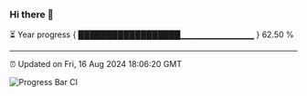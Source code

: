 ### Hi there 👋

⏳ Year progress { ██████████████████▁▁▁▁▁▁▁▁▁▁▁▁ } 62.50 %

---

⏰ Updated on Fri, 16 Aug 2024 18:06:20 GMT

![Progress Bar CI](https://github.com/liununu/liununu/workflows/Progress%20Bar%20CI/badge.svg)
